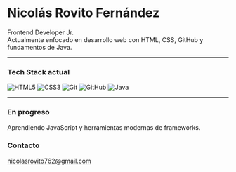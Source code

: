 # Nicolás Rovito Fernández

Frontend Developer Jr.  
Actualmente enfocado en desarrollo web con HTML, CSS, GitHub y fundamentos de Java.


---

### Tech Stack actual

![HTML5](https://img.shields.io/badge/HTML5-E34F26?style=for-the-badge&logo=html5&logoColor=white)
![CSS3](https://img.shields.io/badge/CSS3-1572B6?style=for-the-badge&logo=css3&logoColor=white)
![Git](https://img.shields.io/badge/Git-F05032?style=for-the-badge&logo=git&logoColor=white)
![GitHub](https://img.shields.io/badge/GitHub-181717?style=for-the-badge&logo=github&logoColor=white)
![Java](https://img.shields.io/badge/Java-ED8B00?style=for-the-badge&logo=java&logoColor=white)

---

### En progreso

Aprendiendo JavaScript y herramientas modernas de frameworks.

### Contacto

nicolasrovito762@gmail.com
